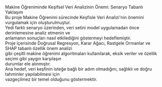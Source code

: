 Makine Öğreniminde Keşifsel Veri Analizinin Önemi: Senaryo Tabanlı Yaklaşım     
Bu proje Makine Öğrenimi sürecinde Keşfisle Veri Analizi'nin önemini vurgulamak için oluşturulmuştur.   
Yedi farklı senaryo üzerinden, veri setini model uygulamadan önce derinlemesine analiz etmenin ve   
anlamanın sonuçları nasıl etkilediğini göstermeyi hedeflemiştir.   
Proje içerisinde Doğrusal Regresyon, Karar Ağacı, Rastgele Ormanlar ve SHAP tabanlı özellik önem analizi  
gibi çeşitli makine öğrenimi algoritmaları kullanılarak, eksik veriler ve özellik seçimi gibi yaygın karşılaşın  
durumlar ele alınmıştır.   
Ana hedef, veri keşfinin isteğe bağlı bir adım olmadığını, sağlıklı ve doğru tahminler yapılabilmesi için   
vazgeçilmez bir temel olduğunu göstermektir. 
